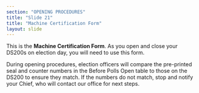 ```yaml
---
section: "OPENING PROCEDURES"
title: "Slide 21"
title: "Machine Certification Form"
layout: slide
---
```


This is the **Machine Certification Form**. As you open and close your DS200s on election day, you will need to use this form.

During opening procedures, election officers will compare the pre-printed seal and counter numbers in the Before Polls Open table to those on the DS200 to ensure they match. If the numbers do not match, stop and notify your Chief, who will contact our office for next steps.